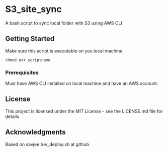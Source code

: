 # S3_site_sync

A bash script to sync local folder with S3 using AWS CLI

## Getting Started

Make sure this script is executable on you local machine

```
chmod u+x scriptname
```

### Prerequisites

Must have AWS CLI installed on local machine and have an AWS account.

## License

This project is licensed under the MIT License - see the LICENSE.md file for details

## Acknowledgments

Based on savjee.be/_deploy.sh at github